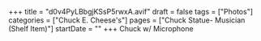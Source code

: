 +++
title = "d0v4PyLBbgjKSsP5rwxA.avif"
draft = false
tags = ["Photos"]
categories = ["Chuck E. Cheese's"]
pages = ["Chuck Statue- Musician (Shelf Item)"]
startDate = ""
+++
Chuck w/ Microphone
